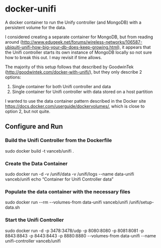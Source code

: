 # docker-unifi
A docker container to run the Unify controller (and MongoDB)
with a persistent volume for the data.

I considered creating a separate container for MongoDB, but from reading around
(http://www.edugeek.net/forums/wireless-networks/106587-ubiquiti-unifi-how-big-your-db-does-keep-growing.html),
it appears that the Unifi controller starts its own instance of MongoDB locally
so not sure how to break this out.  I may revisit if time allows.

The majority of this setup follows that described by GoodwinTek
(http://goodwintek.com/docker-with-unifi/), but they only describe 2 options:

1. Single container for both Unifi controller and data
2. Single container for Unifi controller with data stored on a host partition

I wanted to use the data container pattern described in the Docker site
https://docs.docker.com/userguide/dockervolumes/, which is close to option 2,
but not quite.

## Configure and Run

### Build the Unifi Controller from the Dockerfile

sudo docker build -t vanceb/unifi .

### Create the Data Container

sudo docker run -d -v /unifi/data -v /unifi/logs --name data-unifi vanceb/unifi echo “Container for Unifi Controller data”

### Populate the data container with the necessary files

sudo docker run --rm --volumes-from data-unifi vanceb/unifi /unifi/setup-data.sh

### Start the Unifi Controller

sudo docker run -d -p 3478:3478/udp -p 8080:8080 -p 8081:8081 -p 8843:8843 -p 8443:8443 -p 8880:8880 --volumes-from data-unifi --name unifi-controller vanceb/unifi
